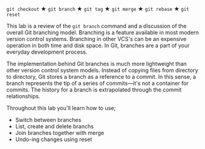 `git checkout`  &#9733;  `git branch`  &#9733;  `git tag`  &#9733;  `git merge`  &#9733;  `git rebase`  &#9733;  `git reset`

This lab is a review of the `git branch` command and a discussion of the overall Git branching model. Branching is a feature available in most modern version control systems. Branching in other VCS's can be an expensive operation in both time and disk space. In Git, branches are a part of your everyday development process.

The implementation behind Git branches is much more lightweight than other version control system models. Instead of copying files from directory to directory, Git stores a branch as a reference to a commit. In this sense, a branch represents the tip of a series of commits—it's not a container for commits. The history for a branch is extrapolated through the commit relationships.

Throughout this lab you'll learn how to use;

* Switch between branches
* List, create and delete branchs
* Join branches together with merge
* Undo-ing changes using reset
